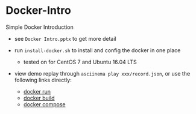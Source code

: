 # Docker-Intro
Simple Docker Introduction

- see `Docker Intro.pptx` to get more detail
- run `install-docker.sh` to install and config the docker in one place
  - tested on for CentOS 7 and Ubuntu 16.04 LTS
 
- view demo replay through `asciinema play xxx/record.json`, or use the following links directly:
  - [docker run](https://asciinema.org/a/0ydmhqv40h1hpgbyahixh4i08)
  - [docker build](https://asciinema.org/a/4hes6sjikmjdkp1sveyb6kmft)
  - [docker compose](https://asciinema.org/a/68u8v63y0sgfjy8yfa9o2hzu1)